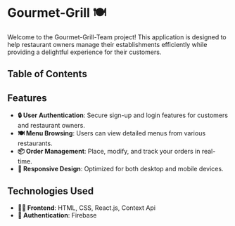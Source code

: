 # Gourmet-Grill 🍽️

Welcome to the Gourmet-Grill-Team project! This application is designed to help restaurant owners manage their establishments efficiently while providing a delightful experience for their customers.

## Table of Contents


## Features
- **🔒 User Authentication**: Secure sign-up and login features for customers and restaurant owners.
- **🍽️ Menu Browsing**: Users can view detailed menus from various restaurants.
- **📦 Order Management**: Place, modify, and track your orders in real-time.
- **📱 Responsive Design**: Optimized for both desktop and mobile devices.


## Technologies Used

- **👨‍💻 Frontend**: HTML, CSS, React.js, Context Api
- **🔐 Authentication**: Firebase
